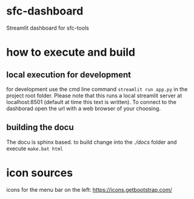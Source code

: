 # sfc-dashboard
Streamlit dashboard for sfc-tools

# how to execute and build
## local execution for development

for development use the cmd line command `streamlit run app.py` in the project root folder. Please note that this runs a local streamlit server at localhost:8501 (default at time this text is written). To connect to the dashborad open the url with a web browser of your choosing.

## building the docu

The docu is sphinx based. to build change into the *./docs* folder and execute `make.bat html`

# icon sources

icons for the menu bar on the left: https://icons.getbootstrap.com/

